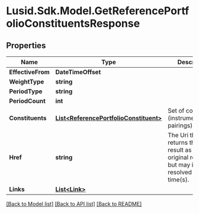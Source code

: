 # Lusid.Sdk.Model.GetReferencePortfolioConstituentsResponse
## Properties

Name | Type | Description | Notes
------------ | ------------- | ------------- | -------------
**EffectiveFrom** | **DateTimeOffset** |  | 
**WeightType** | **string** |  | 
**PeriodType** | **string** |  | [optional] 
**PeriodCount** | **int** |  | [optional] 
**Constituents** | [**List&lt;ReferencePortfolioConstituent&gt;**](ReferencePortfolioConstituent.md) | Set of constituents (instrument/weight pairings) | 
**Href** | **string** | The Uri that returns the same result as the original request,  but may include resolved as at time(s). | [optional] 
**Links** | [**List&lt;Link&gt;**](Link.md) |  | [optional] 

[[Back to Model list]](../README.md#documentation-for-models) [[Back to API list]](../README.md#documentation-for-api-endpoints) [[Back to README]](../README.md)

